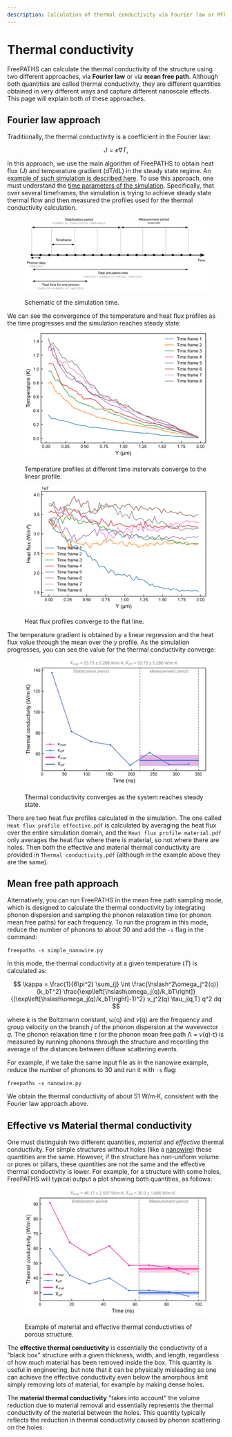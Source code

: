 ```yaml
---
description: Calculation of thermal conductivity via Fourier law or MFP
---
```


# Thermal conductivity

FreePATHS can calculate the thermal conductivity of the structure using two different approaches, via **Fourier law** or via **mean free path**. Although both quantities are called thermal conductivity, they are different quantities obtained in very different ways and capture different nanoscale effects. This page will explain both of these approaches.

## Fourier law approach

Traditionally, the thermal conductivity is a coefficient in the Fourier law:

$$
J = \kappa \nabla T,
$$

In this approach, we use the main algorithm of FreePATHS to obtain heat flux (J) and temperature gradient (dT/dL) in the steady state regime. An e[xample of such simulation is described here](../basic-tutorials/nanowire.md). To use this approach, one must understand the [time parameters of the simulation](../getting-started/config-file-creation-guide.md#simulation-time-parameters). Specifically, that over several timeframes, the simulation is trying to achieve steady state thermal flow and then measured the profiles used for the thermal conductivity calculation.

<figure><img src="../.gitbook/assets/image (14).png" alt="" width="563"><figcaption><p>Schematic of the simulation time.</p></figcaption></figure>

We can see the convergence of the temperature and heat flux profiles as the time progresses and the simulation reaches steady state:

<div>

<figure><img src="../.gitbook/assets/image (16).png" alt=""><figcaption><p>Temperature profiles at different time instervals converge to the linear profile.</p></figcaption></figure>

 

<figure><img src="../.gitbook/assets/image (17).png" alt=""><figcaption><p>Heat flux profiles converge to the flat line.</p></figcaption></figure>

</div>

The temperature gradient is obtained by a linear regression and the heat flux value through the mean over the _y_ profile. As the simulation progresses, you can see the value for the thermal conductivity converge:

<figure><img src="../.gitbook/assets/image (15).png" alt="" width="563"><figcaption><p>Thermal conductivity converges as the system reaches steady state.</p></figcaption></figure>

There are two heat flux profiles calculated in the simulation. The one called `Heat flux profile effective.pdf` is calculated by averaging the heat flux over the entire simulation domain, and the `Heat flux profile material.pdf` only averages the heat flux where there is material, so not where there are holes. Then both the effective and material thermal conductivity are provided in `Thermal conductivity.pdf` (although in the example above they are the same).

## Mean free path approach

Alternatively, you can run FreePATHS in the mean free path sampling mode, which is designed to calculate the thermal conductivity by integrating phonon dispersion and sampling the phonon relaxation time (or phonon mean free paths) for each frequency. To run the program in this mode, reduce the number of phonons to about 30 and add the `-s` flag in the command:

```
freepaths -s simple_nanowire.py
```

In this mode, the thermal conductivity at a given temperature (_T_) is calculated as:

$$
\kappa = \frac{1}{6\pi^2} \sum_{j} \int \frac{\hslash^2\omega_j^2(q)}{k_bT^2} \frac{\exp\left[\hslash\omega_j(q)/k_bT\right]}{(\exp\left[\hslash\omega_j(q)/k_bT\right]-1)^2} v_j^2(q) \tau_j(q,T) q^2 dq
$$

where _k_ is the Boltzmann constant, ω(q) and _v_(q) are the frequency and group velocity on the branch _j_ of the phonon dispersion at the wavevector _q._ The phonon relaxation time _τ_ (or the phonon mean free path Λ = _v_(_q_)·τ) is measured by running phonons through the structure and recording the average of the distances between diffuse scattering events.

For example, if we take the same input file as in the nanowire example, reduce the number of phonons to 30 and run it with `-s` flag:

```
freepaths -s nanowire.py
```

We obtain the thermal conductivity of about 51 W/m·K, consistent with the Fourier law approach above.

## Effective vs Material thermal conductivity

One must distinguish two different quantities, _material_ and _effective_ thermal conductivity. For simple structures without holes (like a [nanowire](../basic-tutorials/nanowire.md)) these quantities are the same. However, if the structure has non-uniform volume or pores or pillars, these quantities are not the same and the effective thermal conductivity is lower. For example, for a structure with some holes, FreePATHS will typical output a plot showing both quantities, as follows:

<figure><img src="../.gitbook/assets/image (18).png" alt="" width="563"><figcaption><p>Example of  material and effective thermal conductivities of porous structure.</p></figcaption></figure>

The **effective thermal conductivity** is essentially the conductivity of a "black box" structure with a given thickness, width, and length, regardless of how much material has been removed inside the box. This quantity is useful in engineering, but note that it can be physically misleading as one can achieve the effective conductivity even below the amorphous limit simply removing lots of material, for example by making dense holes.&#x20;

The **material thermal conductivity** "takes into account" the volume reduction due to material removal and essentially represents the thermal conductivity of the material between the holes. This quantity typically reflects the reduction in thermal conductivity caused by phonon scattering on the holes.
